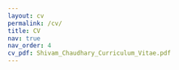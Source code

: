 ```yaml
---
layout: cv
permalink: /cv/
title: CV
nav: true
nav_order: 4
cv_pdf: Shivam_Chaudhary_Curriculum_Vitae.pdf
---
```

